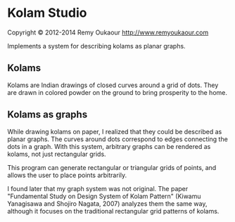 # Kolam Studio

Copyright © 2012-2014 Remy Oukaour <http://www.remyoukaour.com>

Implements a system for describing kolams as planar graphs.

## Kolams

Kolams are Indian drawings of closed curves around a grid of dots. They are drawn in colored powder on the ground to bring prosperity to the home.

## Kolams as graphs

While drawing kolams on paper, I realized that they could be described as planar graphs. The curves around dots correspond to edges connecting the dots in a graph. With this system, arbitrary graphs can be rendered as kolams, not just rectangular grids.

This program can generate rectangular or triangular grids of points, and allows the user to place points arbitrarily.

I found later that my graph system was not original. The paper "Fundamental Study on Design System of Kolam Pattern" (Kiwamu Yanagisawa and Shojiro Nagata, 2007) analyzes them the same way, although it focuses on the traditional rectangular grid patterns of kolams.